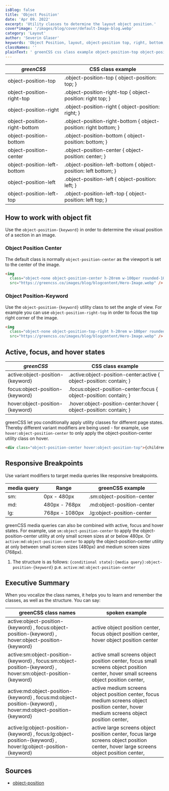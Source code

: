 ```yaml
---
isBlog: false
title: 'Object Position'
date: 'Apr 09. 2022'
excerpt: 'Utility classes to determine the layout object position.'
cover*image: '/images/blog/cover/default-Image-blog.webp'
category: 'Layout'
author: 'Severin Glaser'
keywords: 'Object Position, layout, object-position top, right, bottom, left'
classNames: ''
plainText: ' greenCSS css class example object-position-top object-position-top object-position: top; object-position-right-top object-position-right-top object-position: right top; object-position-right object-position-right object-position: right; object-position-right-bottom object-position-right-bottom object-position: right bottom; object-position-bottom object-position-bottom object-position: bottom; object-position-center object-position-center object-position: center; object-position-left-bottom object-position-left-bottom object-position: left bottom; object-position-left object-position-left object-position: left; object-position-left-top object-position-left-top object-position: left top; how to work with object fit use the `object-position keyword ` in order to determine the visual position of a section in an image object position center the default class is normally `object-position-center` as the viewport is set to the center of the image  object position-keyword use the `object-position keyword ` utility class to set the angle of view for example you can use `object-position-right-top` in order to focus the top right corner of the image  active focus and hover states greenCSS css class example active:object-position keyword active :object-position-center:active object-position: contain; focus:object-position keyword focus :object-position-center:focus object-position: contain; hover:object-position keyword hover :object-position-center:hover object-position: contain; greenCSS let you conditionally apply utility classes for different page states thereby different variant modifiers are being used for example use `hover:object-position-center` to only apply the object-position-center utility class on hover  responsive breakpoints use variant modifiers to target media queries like responsive breakpoints media query range greenCSS example sm: 0px 480px sm:object-position-center md: 480px 768px md:object-position-center lg: 768px 1080px lg:object-position-center greenCSS media queries can also be combined with active focus and hover states for example use `sm:object-position-center` to apply the object-position-center utility at only small screen sizes at or below 480px or `active:md:object-position-center` to apply the object-position-center utility at only between small screen sizes 480px and medium screen sizes 768px 1 the structure is as follows: ` conditional state : media query :object-position keyword ` p e `active:md:object-position-center` executive summary when you vocalize the class names it helps you to learn and remember the classes as well as the structure you can say: greenCSS class names spoken example active:object-position keyword focus:object-position keyword hover:object-position keyword active object position center focus object position center hover object position center active:sm:object-position keyword focus:sm:object-position keyword hover:sm:object-position keyword active small screens object position center focus small screens object position center hover small screens object position center active:md:object-position keyword focus:md:object-position keyword hover:md:object-position keyword active medium screens object position center focus medium screens object position center hover medium screens object position center active:lg:object-position keyword focus:lg:object-position keyword hover:lg:object-position keyword active large screens object position center focus large screens object position center hover large screens object position center sources object-position https: developer mozilla org en-us docs web css object-position '
---
```


| _greenCSS_                   | CSS class example                                                |
| ---------------------------- | ---------------------------------------------------------------- |
| object-position-top          | .object-position-top { object-position: top; }                   |
| object-position-right-top    | .object-position-right-top { object-position: right top; }       |
| object-position-right        | .object-position-right { object-position: right; }               |
| object-position-right-bottom | .object-position-right-bottom { object-position: right bottom; } |
| object-position-bottom       | .object-position-bottom { object-position: bottom; }             |
| object-position-center       | .object-position-center { object-position: center; }             |
| object-position-left-bottom  | .object-position-left-bottom { object-position: left bottom; }   |
| object-position-left         | .object-position-left { object-position: left; }                 |
| object-position-left-top     | .object-position-left-top { object-position: left top; }         |

## How to work with object fit

Use the `object-position-{keyword}` in order to determine the visual position of a section in an image.

### Object Position Center

The default class is normally `object-position-center` as the viewport is set to the center of the image.

```html
<img
  class="object-none object-position-center h-20rem w-100per rounded-10px"
  src="https://greencss.co/images/blog/blogcontent/Hero-Image.webp" />
```

### Object Position-Keyword

Use the `object-position-{keyword}` utility class to set the angle of view. For example you can use `object-position-right-top` in order to focus the top right corner of the image.

```html
<img
  class="object-none object-position-top-right h-20rem w-100per rounded-10px"
  src="https://greencss.co/images/blog/blogcontent/Hero-Image.webp" />
```

## Active, focus, and hover states

| _greenCSS_                       | CSS class example                                                    |
| -------------------------------- | -------------------------------------------------------------------- |
| active:object-position-{keyword} | .active\:object-position-center:active { object-position: contain; } |
| focus:object-position-{keyword}  | .focus\:object-position-center:focus { object-position: contain; }   |
| hover:object-position-{keyword}  | .hover\:object-position-center:hover { object-position: contain; }   |

greenCSS let you conditionally apply utility classes for different page states. Thereby different variant modifiers are being used - for example, use `hover:object-position-center` to only apply the object-position-center utility class on hover.

```html
<div class="object-position-center hover:object-position-top">{children}</div>
```

## Responsive Breakpoints

Use variant modifiers to target media queries like responsive breakpoints.

| media query | Range          | greenCSS example           |
| ----------- | -------------- | -------------------------- |
| sm:         | 0px - 480px    | .sm:object-position-center |
| md:         | 480px - 768px  | .md:object-position-center |
| lg:         | 768px - 1080px | .lg:object-position-center |

greenCSS media queries can also be combined with active, focus and hover states. For example, use `sm:object-position-center` to apply the object-position-center utility at only small screen sizes at or below 480px. Or `active:md:object-position-center` to apply the object-position-center utility at only between small screen sizes (480px) and medium screen sizes (768px).

1. The structure is as follows: `{conditional state}:{media query}:object-position-{keyword}` p.e. `active:md:object-position-center`

## Executive Summary

When you vocalize the class names, it helps you to learn and remember the classes, as well as the structure. You can say:

| greenCSS class names                                                                                          | spoken example                                                                                                                          |
| ------------------------------------------------------------------------------------------------------------- | --------------------------------------------------------------------------------------------------------------------------------------- |
| active:object-position-{keyword} , focus:object-position-{keyword} , hover:object-position-{keyword}          | active object position center, focus object position center, hover object position center                                               |
| active:sm:object-position-{keyword} , focus:sm:object-position-{keyword} , hover:sm:object-position-{keyword} | active small screens object position center, focus small screens object position center, hover small screens object position center,    |
| active:md:object-position-{keyword} , focus:md:object-position-{keyword} , hover:md:object-position-{keyword} | active medium screens object position center, focus medium screens object position center, hover medium screens object position center, |
| active:lg:object-position-{keyword} , focus:lg:object-position-{keyword} , hover:lg:object-position-{keyword} | active large screens object position center, focus large screens object position center, hover large screens object position center,    |

## Sources

- [object-position](https://developer.mozilla.org/en-US/docs/Web/CSS/object-position)
